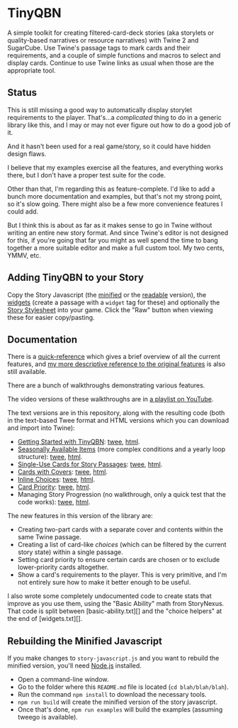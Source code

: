 TinyQBN
=======

A simple toolkit for creating filtered-card-deck stories (aka
storylets or quality-based narratives or resource narratives) with
Twine 2 and SugarCube. Use Twine's passage tags to mark cards and
their requirements, and a couple of simple functions and macros to
select and display cards. Continue to use Twine links as usual
when those are the appropriate tool.

Status
------

This is still missing a good way to automatically display storylet
requirements to the player. That's...a *complicated* thing to do
in a generic library like this, and I may or may not ever figure
out how to do a good job of it.

And it hasn't been used for a real game/story, so it could have
hidden design flaws.

I believe that my examples exercise all the features, and
everything works there, but I don't have a proper test suite for
the code.

Other than that, I'm regarding this as feature-complete. I'd like
to add a bunch more documentation and examples, but that's not my
strong point, so it's slow going. There might also be a few more
convenience features I could add.

But I think this is about as far as it makes sense to go in Twine
without writing an entire new story format. And since Twine's
editor is not designed for this, if you're going that far you
might as well spend the time to bang together a more suitable
editor and make a full custom tool. My two cents, YMMV, etc.


Adding TinyQBN to your Story
----------------------------

Copy the Story Javascript (the [minified](story-javascript.min.js)
or the [readable](story-javascript.js) version), the
[widgets](widgets.txt) (create a passage with a `widget` tag for
these) and optionally the [Story Stylesheet](story-stylesheet.css)
into your game. Click the "Raw" button when viewing these for
easier copy/pasting.


Documentation
-------------

There is a [quick-reference](doc/quick-reference.md) which gives a
brief overview of all the current features, and [my more
descriptive reference to the original features](doc/reference.md)
is also still available.

There are a bunch of walkthroughs demonstrating various features.

The video versions of these walkthroughs are in [a playlist on
YouTube](https://www.youtube.com/playlist?list=PLy3M_6DKN9joOGhUD1chHumc9aS6EZZ_F).

The text versions are in this repository, along with the resulting
code (both in the text-based Twee format and HTML versions which
you can download and import into Twine):

* [Getting Started with TinyQBN](doc/tutorial-1.md):
  [twee](examples/tutorial-1.tw),
  [html](https://joshuagrams.github.io/tiny-qbn/examples/tutorial-1.html).
* [Seasonally Available Items](doc/tutorial-2.md) (more complex
  conditions and a yearly loop structure):
  [twee](examples/tutorial-2.tw),
  [html](https://joshuagrams.github.io/tiny-qbn/examples/tutorial-2.html).
* [Single-Use Cards for Story Passages](doc/tutorial-3.md):
  [twee](examples/localvore.tw),
  [html](https://joshuagrams.github.io/tiny-qbn/examples/localvore.html).
* [Cards with Covers](doc/cards-with-covers.md):
  [twee](examples/covers.tw),
  [html](https://joshuagrams.github.io/tiny-qbn/examples/covers.html).
* [Inline Choices](doc/choices.md):
  [twee](examples/choices.tw),
  [html](https://joshuagrams.github.io/tiny-qbn/examples/choices.html).
* [Card Priority](doc/priority.md):
  [twee](examples/priority.tw),
  [html](https://joshuagrams.github.io/tiny-qbn/examples/priority.html).
* Managing Story Progression (no walkthrough, only a quick test that the
  code works):
  [twee](examples/progress.tw),
  [html](https://joshuagrams.github.io/tiny-qbn/examples/progress.html).

The new features in this version of the library are:

* Creating two-part cards with a separate cover and contents
  within the same Twine passage. 
* Creating a list of card-like *choices* (which can be filtered by
  the current story state) within a single passage.
* Setting card priority to ensure certain cards are chosen or to
  exclude lower-priority cards altogether.
* Show a card's requirements to the player. This is very
  primitive, and I'm not entirely sure how to make it better
  enough to be useful.

I also wrote some completely undocumented code to create stats
that improve as you use them, using the "Basic Ability" math from
StoryNexus. That code is split between [basic-ability.txt][] and
the "choice helpers" at the end of [widgets.txt][].


Rebuilding the Minified Javascript
----------------------------------

If you make changes to `story-javascript.js` and you want to
rebuild the minified version, you'll need
[Node.js](https://nodejs.org/) installed.

* Open a command-line window.
* Go to the folder where this `README.md` file is located (`cd blah/blah/blah`).
* Run the command `npm install` to download the necessary tools.
* `npm run build` will create the minified version of the story javascript.
* Once that's done, `npm run examples` will build the examples
  (assuming tweego is available).
